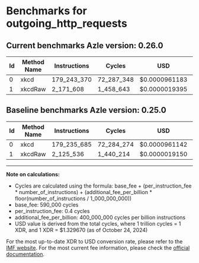 # Benchmarks for outgoing_http_requests

## Current benchmarks Azle version: 0.26.0

| Id  | Method Name | Instructions | Cycles     | USD           | USD/Million Calls | Change                           |
| --- | ----------- | ------------ | ---------- | ------------- | ----------------- | -------------------------------- |
| 0   | xkcd        | 179_243_370  | 72_287_348 | $0.0000961183 | $96.11            | <font color="red">+7_685</font>  |
| 1   | xkcdRaw     | 2_171_608    | 1_458_643  | $0.0000019395 | $1.93             | <font color="red">+46_072</font> |

## Baseline benchmarks Azle version: 0.25.0

| Id  | Method Name | Instructions | Cycles     | USD           | USD/Million Calls |
| --- | ----------- | ------------ | ---------- | ------------- | ----------------- |
| 0   | xkcd        | 179_235_685  | 72_284_274 | $0.0000961142 | $96.11            |
| 1   | xkcdRaw     | 2_125_536    | 1_440_214  | $0.0000019150 | $1.91             |

---

**Note on calculations:**

- Cycles are calculated using the formula: base_fee + (per_instruction_fee \* number_of_instructions) + (additional_fee_per_billion \* floor(number_of_instructions / 1_000_000_000))
- base_fee: 590_000 cycles
- per_instruction_fee: 0.4 cycles
- additional_fee_per_billion: 400_000_000 cycles per billion instructions
- USD value is derived from the total cycles, where 1 trillion cycles = 1 XDR, and 1 XDR = $1.329670 (as of October 24, 2024)

For the most up-to-date XDR to USD conversion rate, please refer to the [IMF website](https://www.imf.org/external/np/fin/data/rms_sdrv.aspx).
For the most current fee information, please check the [official documentation](https://internetcomputer.org/docs/current/developer-docs/gas-cost#execution).
